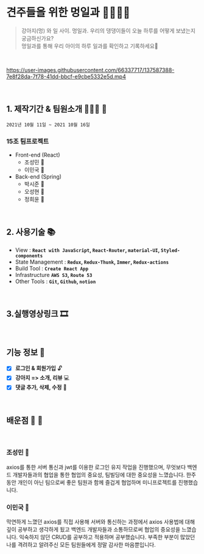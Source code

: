 # 견주들을 위한 **멍일과** 🦮🐕‍🦺🐩

> 강아지(멍) 와 일 사이. 멍일과.
> 우리의 댕댕이들이 오늘 하루를 어떻게 보냈는지 궁금하신가요?<br>
>  멍일과를 통해 우리 아이의 하루 일과를 확인하고 기록하세요🐶

<br />

https://user-images.githubusercontent.com/66337717/137587388-7e8f28da-7f78-41dd-bbcf-e9cbe5332e5d.mp4

<br />

  ## 1. 제작기간 & 팀원소개 🏃‍🏃‍♀️ 💨
   `2021년 10월 11일 ~ 2021 10월 16일`
  ### 15조 팀프로젝트
  - Front-end (React)
     - 조성민 👨
     - 이민국 🧔
  - Back-end  (Spring)
     - 박시준 🧑
     - 오성현 👦
     - 정희윤 👧

<br />
     
  ## 2. 사용기술 📚

- View : **`React with JavaScript`, `React-Router`, `material-UI`, `Styled-components`**
- State Management : **`Redux`, `Redux-Thunk`, `Immer`, `Redux-actions`**
- Build Tool : **`Create React App`**
- Infrastructure **`AWS S3`, `Route 53`**
- Other Tools : **`Git`, `Github`, `notion`**

<br />


## 3.실행영상링크 🎞
     
     
     
<br />

## 기능 정보 📃

- [x] **로그인 & 회원가입** 🔓
- [x] **강아지 => 소개, 리뷰** 💻
- [x] **댓글 추가, 삭제, 수정** 📝

<br />

## 배운점 👨 🧔

<br/>

### 조성민 👨
axios를 통한 서버 통신과 jwt를 이용한 로그인 유지 작업을 진행했으며,
무엇보다 백엔드 개발자들과의 협업을 통한 협업의 중요성, 팀빌딩에 대한 중요성을 느꼈습니다.
한주 동안 개인이 아닌 팀으로써 좋은 팀원과 함께 즐겁게 협업하며 미니프로젝트를 진행했습니다.

### 이민국 🧔
막연하게 느꼈던 axios를 직접 사용해 서버와 통신하는 과정에서 axios 사용법에 대해 깊이 공부하고
생각하게 됬고 백엔드 개발자들과 소통하므로써 협업의 중요성을 느꼈습니다.
익숙하지 않던 CRUD를 공부하고 적용하며 공부했습니다.
부족한 부분이 많았던 나를 격려하고 알려주신 모든 팀원들에게 정말 감사한 마음뿐입니다.


